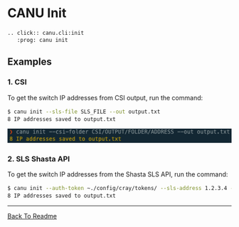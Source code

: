# CANU Init

```{eval-rst}
.. click:: canu.cli:init
   :prog: canu init
```

## Examples

### 1. CSI

To get the switch IP addresses from CSI output, run the command:

```bash
$ canu init --sls-file SLS_FILE --out output.txt
8 IP addresses saved to output.txt
```

![](docs/images/canu_init.png)

### 2. SLS Shasta API

To get the switch IP addresses from the Shasta SLS API, run the command:

```bash
$ canu init --auth-token ~./config/cray/tokens/ --sls-address 1.2.3.4 --out output.txt
8 IP addresses saved to output.txt
```

---

<a href="/readme.md">Back To Readme</a><br>
